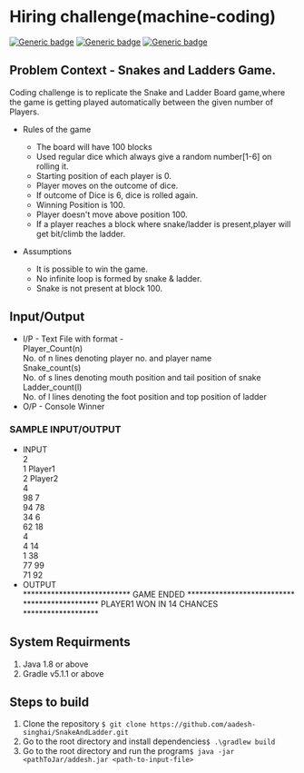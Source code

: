 # Hiring challenge(machine-coding)
[![Generic badge](https://img.shields.io/badge/build-passing-any.svg)](https://shields.io/)
[![Generic badge](https://img.shields.io/badge/version-v0.0.1-blue.svg)](https://shields.io/)
[![Generic badge](https://img.shields.io/badge/built%20wth-gradle-red.svg)](https://shields.io/)
## Problem Context - Snakes and Ladders Game.
Coding challenge is to replicate the Snake and Ladder Board game,where the game is getting played automatically between the given number of Players.
* Rules of the game 
    * The board will have 100 blocks
    * Used regular dice which always give a random number[1-6] on rolling it.
    * Starting position of each player is 0.
    * Player moves on the outcome of dice.
    * If outcome of Dice is 6, dice is rolled again.
    * Winning Position is 100.
    * Player doesn't move above position 100.
    * If a player reaches a block where snake/ladder is present,player will get bit/climb the ladder.

* Assumptions
    * It is possible to win the game.
    * No infinite loop is formed by snake & ladder.
    * Snake is not present at block 100.

## Input/Output
* I/P - Text File with format - \
    Player_Count(n) \
    No. of n lines denoting player no. and player name \
    Snake_count(s) \
    No. of s lines denoting mouth position and tail position of snake \
    Ladder_count(l) \
    No. of l lines denoting the foot position and top position of ladder 
* O/P - Console Winner
### SAMPLE INPUT/OUTPUT 
* INPUT \
     2 \
     1 Player1 \
     2 Player2 \
     4 \
     98 7 \
     94 78 \
     34 6 \
     62 18 \
     4 \
     4 14 \
     1 38 \
     77 99 \
     71 92 
* OUTPUT \
    *************************** GAME ENDED *************************** \
    ******************* PLAYER1 WON IN 14 CHANCES ******************* 


## System Requirments
1. Java 1.8 or above
2. Gradle v5.1.1 or above
## Steps to build
1. Clone the repository ```$ git clone https://github.com/aadesh-singhai/SnakeAndLadder.git```
2. Go to the root directory and install dependencies```$ .\gradlew build```
3. Go to the root directory and run the program```$ java -jar <pathToJar/addesh.jar <path-to-input-file>```
